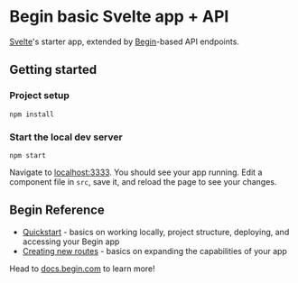 # Begin basic Svelte app + API

[Svelte](https://svelte.dev)'s starter app, extended by [Begin](https://begin.com)-based API endpoints.


## Getting started

### Project setup
```
npm install
```


### Start the local dev server
```
npm start
```

Navigate to [localhost:3333](http://localhost:3333). You should see your app running. Edit a component file in `src`, save it, and reload the page to see your changes.


## Begin Reference
- [Quickstart](https://docs.begin.com/en/guides/quickstart/) - basics on working locally, project structure, deploying, and accessing your Begin app
- [Creating new routes](https://docs.begin.com/en/functions/creating-new-functions) - basics on expanding the capabilities of your app

Head to [docs.begin.com](https://docs.begin.com/) to learn more!

